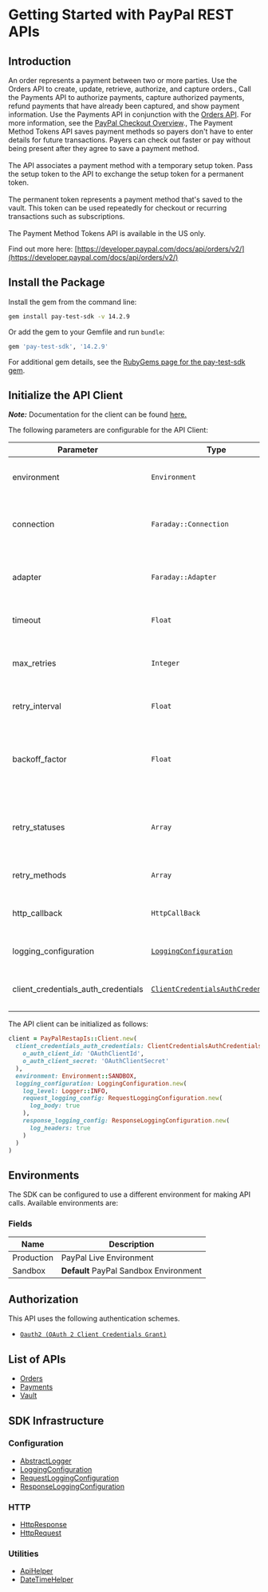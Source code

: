 
# Getting Started with PayPal REST APIs

## Introduction

An order represents a payment between two or more parties. Use the Orders API to create, update, retrieve, authorize, and capture orders., Call the Payments API to authorize payments, capture authorized payments, refund payments that have already been captured, and show payment information. Use the Payments API in conjunction with the <a href="/docs/api/orders/v2/">Orders API</a>. For more information, see the <a href="/docs/checkout/">PayPal Checkout Overview</a>., The Payment Method Tokens API saves payment methods so payers don't have to enter details for future transactions. Payers can check out faster or pay without being present after they agree to save a payment method.<br><br>The API associates a payment method with a temporary setup token. Pass the setup token to the API to exchange the setup token for a permanent token.<br><br>The permanent token represents a payment method that's saved to the vault. This token can be used repeatedly for checkout or recurring transactions such as subscriptions.<br><br>The Payment Method Tokens API is available in the US only.

Find out more here: [https://developer.paypal.com/docs/api/orders/v2/](https://developer.paypal.com/docs/api/orders/v2/)

## Install the Package

Install the gem from the command line:

```bash
gem install pay-test-sdk -v 14.2.9
```

Or add the gem to your Gemfile and run `bundle`:

```ruby
gem 'pay-test-sdk', '14.2.9'
```

For additional gem details, see the [RubyGems page for the pay-test-sdk gem](https://rubygems.org/gems/pay-test-sdk/versions/14.2.9).

## Initialize the API Client

**_Note:_** Documentation for the client can be found [here.](https://www.github.com/tahaali2000/pay-test-ruby-sdk/tree/14.2.9/doc/client.md)

The following parameters are configurable for the API Client:

| Parameter | Type | Description |
|  --- | --- | --- |
| environment | `Environment` | The API environment. <br> **Default: `Environment.SANDBOX`** |
| connection | `Faraday::Connection` | The Faraday connection object passed by the SDK user for making requests |
| adapter | `Faraday::Adapter` | The Faraday adapter object passed by the SDK user for performing http requests |
| timeout | `Float` | The value to use for connection timeout. <br> **Default: 60** |
| max_retries | `Integer` | The number of times to retry an endpoint call if it fails. <br> **Default: 0** |
| retry_interval | `Float` | Pause in seconds between retries. <br> **Default: 1** |
| backoff_factor | `Float` | The amount to multiply each successive retry's interval amount by in order to provide backoff. <br> **Default: 2** |
| retry_statuses | `Array` | A list of HTTP statuses to retry. <br> **Default: [408, 413, 429, 500, 502, 503, 504, 521, 522, 524]** |
| retry_methods | `Array` | A list of HTTP methods to retry. <br> **Default: %i[get put]** |
| http_callback | `HttpCallBack` | The Http CallBack allows defining callables for pre and post API calls. |
| logging_configuration | [`LoggingConfiguration`](https://www.github.com/tahaali2000/pay-test-ruby-sdk/tree/14.2.9/doc/logging-configuration.md) | The SDK logging configuration for API calls |
| client_credentials_auth_credentials | [`ClientCredentialsAuthCredentials`](https://www.github.com/tahaali2000/pay-test-ruby-sdk/tree/14.2.9/doc/auth/oauth-2-client-credentials-grant.md) | The credential object for OAuth 2 Client Credentials Grant |

The API client can be initialized as follows:

```ruby
client = PayPalRestapIs::Client.new(
  client_credentials_auth_credentials: ClientCredentialsAuthCredentials.new(
    o_auth_client_id: 'OAuthClientId',
    o_auth_client_secret: 'OAuthClientSecret'
  ),
  environment: Environment::SANDBOX,
  logging_configuration: LoggingConfiguration.new(
    log_level: Logger::INFO,
    request_logging_config: RequestLoggingConfiguration.new(
      log_body: true
    ),
    response_logging_config: ResponseLoggingConfiguration.new(
      log_headers: true
    )
  )
)
```

## Environments

The SDK can be configured to use a different environment for making API calls. Available environments are:

### Fields

| Name | Description |
|  --- | --- |
| Production | PayPal Live Environment |
| Sandbox | **Default** PayPal Sandbox Environment |

## Authorization

This API uses the following authentication schemes.

* [`Oauth2 (OAuth 2 Client Credentials Grant)`](https://www.github.com/tahaali2000/pay-test-ruby-sdk/tree/14.2.9/doc/auth/oauth-2-client-credentials-grant.md)

## List of APIs

* [Orders](https://www.github.com/tahaali2000/pay-test-ruby-sdk/tree/14.2.9/doc/controllers/orders.md)
* [Payments](https://www.github.com/tahaali2000/pay-test-ruby-sdk/tree/14.2.9/doc/controllers/payments.md)
* [Vault](https://www.github.com/tahaali2000/pay-test-ruby-sdk/tree/14.2.9/doc/controllers/vault.md)

## SDK Infrastructure

### Configuration

* [AbstractLogger](https://www.github.com/tahaali2000/pay-test-ruby-sdk/tree/14.2.9/doc/abstract-logger.md)
* [LoggingConfiguration](https://www.github.com/tahaali2000/pay-test-ruby-sdk/tree/14.2.9/doc/logging-configuration.md)
* [RequestLoggingConfiguration](https://www.github.com/tahaali2000/pay-test-ruby-sdk/tree/14.2.9/doc/request-logging-configuration.md)
* [ResponseLoggingConfiguration](https://www.github.com/tahaali2000/pay-test-ruby-sdk/tree/14.2.9/doc/response-logging-configuration.md)

### HTTP

* [HttpResponse](https://www.github.com/tahaali2000/pay-test-ruby-sdk/tree/14.2.9/doc/http-response.md)
* [HttpRequest](https://www.github.com/tahaali2000/pay-test-ruby-sdk/tree/14.2.9/doc/http-request.md)

### Utilities

* [ApiHelper](https://www.github.com/tahaali2000/pay-test-ruby-sdk/tree/14.2.9/doc/api-helper.md)
* [DateTimeHelper](https://www.github.com/tahaali2000/pay-test-ruby-sdk/tree/14.2.9/doc/date-time-helper.md)

